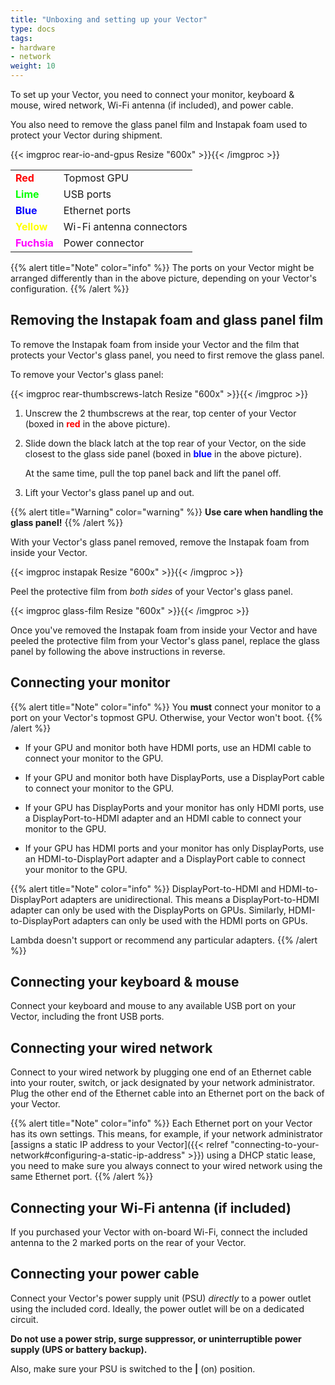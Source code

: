 ```yaml
---
title: "Unboxing and setting up your Vector"
type: docs
tags:
- hardware
- network
weight: 10
---
```


<!-- TODO: Add instructions specific to the Chenbro chassis. -->

To set up your Vector, you need to connect your monitor, keyboard & mouse,
wired network, Wi-Fi antenna (if included), and power cable.

You also need to remove the glass panel film and Instapak foam used to protect
your Vector during shipment.

{{< imgproc rear-io-and-gpus Resize "600x" >}}{{< /imgproc >}}

<table>
  <tr><td><span style="color:red"><b>Red</b></span></td><td>Topmost GPU</td></tr>
  <tr><td><span style="color:lime"><b>Lime</b></span></td><td>USB ports</td></tr>
  <tr><td><span style="color:blue"><b>Blue</b></span></td><td>Ethernet ports</td></tr>
  <tr><td><span style="color:yellow"><b>Yellow</b></span></td><td>Wi-Fi antenna connectors</td></tr>
  <tr><td><span style="color:fuchsia"><b>Fuchsia</b></span></td><td>Power connector</td></tr>
</table>

{{% alert title="Note" color="info" %}}
The ports on your Vector might be arranged differently than in the above
picture, depending on your Vector's configuration.
{{% /alert %}}

## Removing the Instapak foam and glass panel film

To remove the Instapak foam from inside your Vector and the film that protects
your Vector's glass panel, you need to first remove the glass panel.

To remove your Vector's glass panel:

{{< imgproc rear-thumbscrews-latch Resize "600x" >}}{{< /imgproc >}}

1. Unscrew the 2 thumbscrews at the rear, top center of your Vector (boxed in
   <span style="color:red"><b>red</b></span> in the above picture).

1. Slide down the black latch at the top rear of your Vector, on the side
   closest to the glass side panel (boxed in
   <span style="color:blue"><b>blue</b></span> in the above picture).

   At the same time, pull the top panel back and lift the panel off.

1. Lift your Vector's glass panel up and out.

{{% alert title="Warning" color="warning" %}}
**Use care when handling the glass panel!**
{{% /alert %}}

With your Vector's glass panel removed, remove the Instapak foam from inside
your Vector.

{{< imgproc instapak Resize "600x" >}}{{< /imgproc >}}

Peel the protective film from _both sides_ of your Vector's glass panel.

{{< imgproc glass-film Resize "600x" >}}{{< /imgproc >}}

Once you've removed the Instapak foam from inside your Vector and have peeled
the protective film from your Vector's glass panel, replace the glass panel by
following the above instructions in reverse.

## Connecting your monitor

{{% alert title="Note" color="info" %}}
You **must** connect your monitor to a port on your Vector's topmost GPU.
Otherwise, your Vector won't boot.
{{% /alert %}}

- If your GPU and monitor both have HDMI ports, use an HDMI cable to connect
  your monitor to the GPU.

- If your GPU and monitor both have DisplayPorts, use a DisplayPort cable to
  connect your monitor to the GPU.

- If your GPU has DisplayPorts and your monitor has only HDMI ports, use a
  DisplayPort-to-HDMI adapter and an HDMI cable to connect your monitor to the
  GPU.

- If your GPU has HDMI ports and your monitor has only DisplayPorts, use an
  HDMI-to-DisplayPort adapter and a DisplayPort cable to connect your monitor
  to the GPU.

{{% alert title="Note" color="info" %}}
DisplayPort-to-HDMI and HDMI-to-DisplayPort adapters are unidirectional. This
means a DisplayPort-to-HDMI adapter can only be used with the DisplayPorts on
GPUs. Similarly, HDMI-to-DisplayPort adapters can only be used with the HDMI
ports on GPUs.

Lambda doesn't support or recommend any particular adapters.
{{% /alert %}}

## Connecting your keyboard & mouse

Connect your keyboard and mouse to any available USB port on your Vector,
including the front USB ports.

## Connecting your wired network

Connect to your wired network by plugging one end of an Ethernet cable into
your router, switch, or jack designated by your network administrator. Plug
the other end of the Ethernet cable into an Ethernet port on the back of your
Vector.

{{% alert title="Note" color="info" %}}
Each Ethernet port on your Vector has its own settings. This means, for
example, if your network administrator
[assigns a static IP address to your Vector]({{< relref "connecting-to-your-network#configuring-a-static-ip-address" >}})
using a DHCP static lease, you need to make sure you always connect to your
wired network using the same Ethernet port.
{{% /alert %}}

## Connecting your Wi-Fi antenna (if included)

If you purchased your Vector with on-board Wi-Fi, connect the included antenna
to the 2 marked ports on the rear of your Vector.

## Connecting your power cable

Connect your Vector's power supply unit (PSU) _directly_ to a power outlet
using the included cord. Ideally, the power outlet will be on a dedicated
circuit.

**Do not use a power strip, surge suppressor, or uninterruptible power supply
(UPS or battery backup).**

Also, make sure your PSU is switched to the **|** (on) position.
